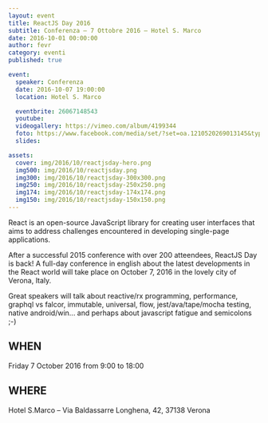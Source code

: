 ```yaml
---
layout: event
title: ReactJS Day 2016
subtitle: Conferenza – 7 Ottobre 2016 – Hotel S. Marco
date: 2016-10-01 00:00:00
author: fevr
category: eventi
published: true

event:
  speaker: Conferenza
  date: 2016-10-07 19:00:00
  location: Hotel S. Marco

  eventbrite: 26067148543
  youtube:
  videogallery: https://vimeo.com/album/4199344
  foto: https://www.facebook.com/media/set/?set=oa.1210520269013145&type=3
  slides:

assets:
  cover: img/2016/10/reactjsday-hero.png
  img500: img/2016/10/reactjsday.png
  img300: img/2016/10/reactjsday-300x300.png
  img250: img/2016/10/reactjsday-250x250.png
  img174: img/2016/10/reactjsday-174x174.png
  img150: img/2016/10/reactjsday-150x150.png
---
```


React is an open-source JavaScript library for creating user interfaces that aims to address challenges encountered
in developing single-page applications.

After a successful 2015 conference with over 200 atteendees, ReactJS Day is back!
A full-day conference in english about the latest developments in the React world will take place on
October 7, 2016 in the lovely city of Verona, Italy.

Great speakers will talk about reactive/rx programming, performance, graphql vs falcor, immutable, universal,
flow, jest/ava/tape/mocha testing, native android/win... and perhaps about javascript fatigue and semicolons ;-)


## WHEN
Friday 7 October 2016 from 9:00 to 18:00

## WHERE
Hotel S.Marco – Via Baldassarre Longhena, 42, 37138 Verona